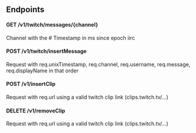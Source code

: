 ﻿## Endpoints

#### GET /v1/twitch/messages/{channel}
Channel with the \#
Timestamp in ms since epoch iirc

#### POST /v1/twitch/insertMessage
Request with req.unixTimestamp, req.channel, req.username, req.message, req.displayName in that order

#### POST /v1/insertClip
Request with req.url using a valid twitch clip link (clips.twitch.tv/...)

#### DELETE /v1/removeClip
Request with req.url using a valid twitch clip link (clips.twitch.tv/...)
